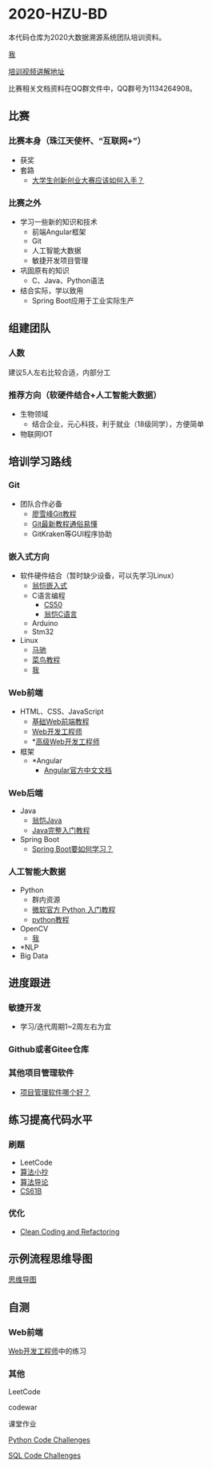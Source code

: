 # 2020-HZU-BD
本代码仓库为2020大数据溯源系统团队培训资料。

[我](https://lkljty.gitee.io/)

[培训视频讲解地址](https://www.bilibili.com/video/BV1Np4y1q7MB/)

比赛相关文档资料在QQ群文件中，QQ群号为1134264908。

## 比赛

### 比赛本身（珠江天使杯、“互联网+”）

- 获奖
- 套路
  - [大学生创新创业大赛应该如何入手？](https://www.zhihu.com/question/310539955)

### 比赛之外

- 学习一些新的知识和技术
  - 前端Angular框架
  - Git
  - 人工智能大数据
  - 敏捷开发项目管理
- 巩固原有的知识
  - C、Java、Python语法
- 结合实际，学以致用
  - Spring Boot应用于工业实际生产

## 组建团队

### 人数

建议5人左右比较合适，内部分工

### 推荐方向（软硬件结合+人工智能大数据）

- 生物领域
  - 结合企业，元心科技，利于就业（18级同学），方便简单
- 物联网IOT

## 培训学习路线

### Git

- 团队合作必备
  - [廖雪峰Git教程](https://www.liaoxuefeng.com/wiki/896043488029600)
  - [Git最新教程通俗易懂](https://www.bilibili.com/video/BV1FE411P7B3)
  - GitKraken等GUI程序协助

### 嵌入式方向

- 软件硬件结合（暂时缺少设备，可以先学习Linux）
  - [翁恺嵌入式](https://www.bilibili.com/video/BV1Wx411R7tM)
  - C语言编程
    - [CS50](https://www.bilibili.com/video/BV1HJ411q7bm)
    - [翁恺C语言](https://www.bilibili.com/video/BV1Bx411u7qY)
  - Arduino
  - Stm32
- Linux
  - [马驰](http://mooc1.chaoxing.com/course/206329402.html)
  - [菜鸟教程](https://www.runoob.com/linux/linux-tutorial.html)
  - [我](https://www.bilibili.com/video/BV1D54y1q7yQ)

### Web前端

- HTML、CSS、JavaScript
  - [基础Web前端教程](https://www.bilibili.com/video/BV17b41137yx)
  - [Web开发工程师](https://www.bilibili.com/video/BV1MJ411u7kW)
  - *[高级Web开发工程师](https://www.bilibili.com/video/BV1T7411W7cR)
- 框架
  - *Angular
    - [Angular官方中文文档](https://angular.cn/)

### Web后端

- Java
  - [翁恺Java](https://www.bilibili.com/video/BV1PV411Z7Mj)
  - [Java完整入门教程](https://www.bilibili.com/video/av76246921)
- Spring Boot
  - [Spring Boot要如何学习？](https://www.zhihu.com/question/53729800)

### 人工智能大数据

- Python
  - 群内资源
  - [微软官方 Python 入门教程](https://www.bilibili.com/video/BV1nE41127zQ)
  - [python教程](https://www.bilibili.com/video/BV14J411U7hj)
- OpenCV
  - [我](https://www.bilibili.com/video/BV1uK411H7gr)
- *NLP
- Big Data

## 进度跟进

### 敏捷开发

- 学习/迭代周期1~2周左右为宜

### Github或者Gitee仓库

### 其他项目管理软件

- [项目管理软件哪个好？](https://www.zhihu.com/question/21518108)

## 练习提高代码水平

### 刷题

- LeetCode
- [算法小抄](https://github.com/labuladong/fucking-algorithm)
- [算法导论](https://www.bilibili.com/video/BV1Kx411f7bL)
- [CS61B](https://www.bilibili.com/video/BV1qt411W7dh)

### 优化

- [Clean Coding and Refactoring](https://www.bilibili.com/video/BV1U7411M7pL)

## 示例流程思维导图

[思维导图](https://www.mindmaster.io/online/map.html?obj=gg115255921420402325811/Personal/2020-HZU-BD.emmx)

## 自测

### Web前端

[Web开发工程师](https://www.bilibili.com/video/BV1MJ411u7kW)中的练习

### 其他

LeetCode

codewar

课堂作业

[Python Code Challenges](https://www.bilibili.com/video/BV19t4y1Q7w4/)

[SQL Code Challenges](https://www.bilibili.com/video/BV1a54y1S7Ld)